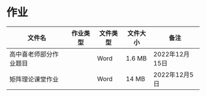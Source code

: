 # 作业

文件名|作业类型|文件类型|文件大小|备注
---|---|---|---|---
高中喜老师部分作业题目||Word|1.6 MB|2022年12月15日
矩阵理论课堂作业||Word|14 MB|2022年12月5日
